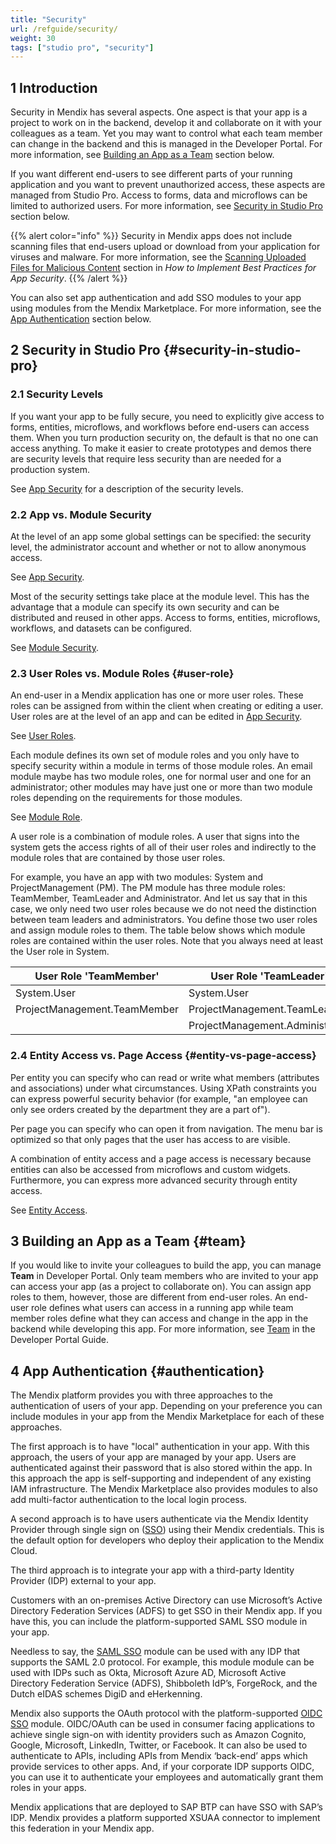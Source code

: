 ```yaml
---
title: "Security"
url: /refguide/security/
weight: 30
tags: ["studio pro", "security"]
---
```


## 1 Introduction

Security in Mendix has several aspects. One aspect is that your app is a project to work on in the backend, develop it and collaborate on it with your colleagues as a team. Yet you may want to control what each team member can change in the backend and this is managed in the Developer Portal. For more information, see [Building an App as a Team](#team) section below. 

If you want different end-users to see different parts of your running application and you want to prevent unauthorized access, these aspects are managed from Studio Pro. Access to forms, data and microflows can be limited to authorized users. For more information, see [Security in Studio Pro](#security-in-studio-pro) section below.

{{% alert color="info" %}}
Security in Mendix apps does not include scanning files that end-users upload or download from your application for viruses and malware. For more information, see the [Scanning Uploaded Files for Malicious Content](/howto/security/best-practices-security/#scanning-for-malicious-content) section in *How to Implement Best Practices for App Security*. 
{{% /alert %}}

You can also set app authentication and add SSO modules to your app using modules from the Mendix Marketplace. For more information, see the [App Authentication](#authentication) section below. 

## 2 Security in Studio Pro {#security-in-studio-pro}

### 2.1 Security Levels

If you want your app to be fully secure, you need to explicitly give access to forms, entities, microflows, and workflows before end-users can access them. When you turn production security on, the default is that no one can access anything. To make it easier to create prototypes and demos there are security levels that require less security than are needed for a production system.

See [App Security](/refguide/app-security/) for a description of the security levels.

### 2.2 App vs. Module Security

At the level of an app some global settings can be specified: the security level, the administrator account and whether or not to allow anonymous access.

See [App Security](/refguide/app-security/).

Most of the security settings take place at the module level. This has the advantage that a module can specify its own security and can be distributed and reused in other apps. Access to forms, entities, microflows, workflows, and datasets can be configured.

See [Module Security](/refguide/module-security/).

### 2.3 User Roles vs. Module Roles {#user-role}

An end-user in a Mendix application has one or more user roles. These roles can be assigned from within the client when creating or editing a user. User roles are at the level of an app and can be edited in [App Security](/refguide/app-security/).

See [User Roles](/refguide/user-roles/).

Each module defines its own set of module roles and you only have to specify security within a module in terms of those module roles. An email module maybe has two module roles, one for normal user and one for an administrator; other modules may have just one or more than two module roles depending on the requirements for those modules.

See [Module Role](/refguide/module-security/#module-role).

A user role is a combination of module roles. A user that signs into the system gets the access rights of all of their user roles and indirectly to the module roles that are contained by those user roles.

For example, you have an app with two modules: System and ProjectManagement (PM). The PM module has three module roles: TeamMember, TeamLeader and Administrator. And let us say that in this case, we only need two user roles because we do not need the distinction between team leaders and administrators. You define those two user roles and assign module roles to them. The table below shows which module roles are contained within the user roles. Note that you always need at least the User role in System.

| User Role 'TeamMember' | User Role 'TeamLeader' |
| --- | --- |
| System.User | System.User |
| ProjectManagement.TeamMember | ProjectManagement.TeamLeader |
|   | ProjectManagement.Administrator |

### 2.4 Entity Access vs. Page Access {#entity-vs-page-access}

Per entity you can specify who can read or write what members (attributes and associations) under what circumstances. Using XPath constraints you can express powerful security behavior (for example, "an employee can only see orders created by the department they are a part of").

Per page you can specify who can open it from navigation. The menu bar is optimized so that only pages that the user has access to are visible. 

A combination of entity access and a page access is necessary because entities can also be accessed from microflows and custom widgets. Furthermore, you can express more advanced security through entity access.

See [Entity Access](/refguide/module-security/#entity-access).

## 3 Building an App as a Team {#team}

If you would like to invite your colleagues to build the app, you can manage **Team** in Developer Portal. Only team members who are invited to your app can access your app (as a project to collaborate on). You can assign app roles to them, however, those are different from end-user roles. An end-user role defines what users can access in a running app while team member roles define what they can access and change in the app in the backend while developing this app. For more information, see [Team](/developerportal/general/team/) in the Developer Portal Guide.

## 4 App Authentication {#authentication}

The Mendix platform provides you with three approaches to the authentication of users of your app. Depending on your preference you can include modules in your app from the Mendix Marketplace for each of these approaches.

The first approach is to have "local" authentication in your app. With this approach, the users of your app are managed by your app. Users are authenticated against their password that is also stored within the app. In this approach the app is self-supporting and independent of any existing IAM infrastructure. The Mendix Marketplace also provides modules to also add multi-factor authentication to the local login process.

A second approach is to have users authenticate via the Mendix Identity Provider through single sign on ([SSO](/appstore/modules/mendix-sso/)) using their Mendix credentials. This is the default option for developers who deploy their application to the Mendix Cloud.

The third approach is to integrate your app with a third-party Identity Provider (IDP) external to your app.

Customers with an on-premises Active Directory can use Microsoft’s Active Directory Federation Services (ADFS) to get SSO in their Mendix app. If you have this, you can include the platform-supported SAML SSO module in your app.

Needless to say, the [SAML SSO](/appstore/modules/saml) module can be used with any IDP that supports the SAML 2.0 protocol. For example, this module module can be used with IDPs such as Okta, Microsoft Azure AD, Microsoft Active Directory Federation Service (ADFS), Shibboleth IdP’s, ForgeRock, and the Dutch eIDAS schemes DigiD and eHerkenning.

Mendix also supports the OAuth protocol with the platform-supported [OIDC SSO](/appstore/modules/oidc/) module. OIDC/OAuth can be used in consumer facing applications to achieve single sign-on with identity providers such as Amazon Cognito, Google, Microsoft, LinkedIn, Twitter, or Facebook. It can also be used to authenticate to APIs, including APIs from Mendix ‘back-end’ apps which provide services to other apps. And, if your corporate IDP supports OIDC, you can use it to authenticate your employees and automatically grant them roles in your apps.

Mendix applications that are deployed to SAP BTP can have SSO with SAP’s IDP. Mendix provides a platform supported XSUAA connector to implement this federation in your Mendix app. 
